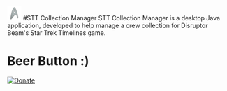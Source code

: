 ![Logo](https://github.com/augustenz/STT-Collection-Manager/blob/master/src/sttcollectionmanager/resources/logo32x32.png)
#STT Collection Manager
STT Collection Manager is a desktop Java application, developed to help manage a crew collection for Disruptor Beam's Star Trek Timelines game.

# Beer Button :)

[![Donate](https://img.shields.io/badge/Donate-PayPal-green.svg)](https://www.paypal.me/augustenz)
